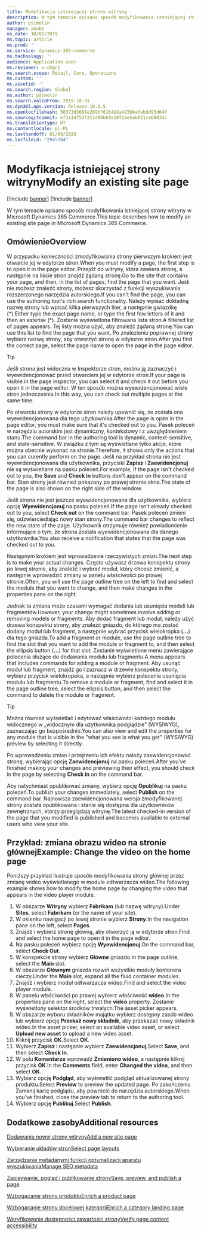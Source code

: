 ```yaml
---
title: Modyfikacja istniejącej strony witryny
description: W tym temacie opisano sposób modyfikowania istniejącej strony witryny w Microsoft Dynamics 365 Commerce.
author: psimolin
manager: annbe
ms.date: 10/01/2019
ms.topic: article
ms.prod: ''
ms.service: dynamics-365-commerce
ms.technology: ''
audience: Application user
ms.reviewer: v-chgri
ms.search.scope: Retail, Core, Operations
ms.custom: ''
ms.assetid: ''
ms.search.region: Global
ms.author: psimolin
ms.search.validFrom: 2019-10-31
ms.dyn365.ops.version: Release 10.0.5
ms.openlocfilehash: 50373d3681e269bf6164b2a425bbafebdd93d64f
ms.sourcegitcommit: ef3a1d7527311d00b69a1072ae5eb021ce68034c
ms.translationtype: HT
ms.contentlocale: pl-PL
ms.lasthandoff: 01/09/2020
ms.locfileid: "2945704"
---
```

# <a name="modify-an-existing-site-page"></a><span data-ttu-id="7d2c8-103">Modyfikacja istniejącej strony witryny</span><span class="sxs-lookup"><span data-stu-id="7d2c8-103">Modify an existing site page</span></span>

[!include [banner](includes/preview-banner.md)]
[!include [banner](includes/banner.md)]

<span data-ttu-id="7d2c8-104">W tym temacie opisano sposób modyfikowania istniejącej strony witryny w Microsoft Dynamics 365 Commerce.</span><span class="sxs-lookup"><span data-stu-id="7d2c8-104">This topic describes how to modify an existing site page in Microsoft Dynamics 365 Commerce.</span></span>

## <a name="overview"></a><span data-ttu-id="7d2c8-105">Omówienie</span><span class="sxs-lookup"><span data-stu-id="7d2c8-105">Overview</span></span>

<span data-ttu-id="7d2c8-106">W przypadku konieczności zmodyfikowania strony pierwszym krokiem jest otwarcie jej w edytorze stron.</span><span class="sxs-lookup"><span data-stu-id="7d2c8-106">When you must modify a page, the first step is to open it in the page editor.</span></span> <span data-ttu-id="7d2c8-107">Przejdź do witryny, która zawiera stronę, a następnie na liście stron znajdź żądaną stronę.</span><span class="sxs-lookup"><span data-stu-id="7d2c8-107">Go to the site that contains your page, and then, in the list of pages, find the page that you want.</span></span> <span data-ttu-id="7d2c8-108">Jeśli nie możesz znaleźć strony, możesz skorzystać z funkcji wyszukiwania rozszerzonego narzędzia autorskiego.</span><span class="sxs-lookup"><span data-stu-id="7d2c8-108">If you can't find the page, you can use the authoring tool's rich search functionality.</span></span> <span data-ttu-id="7d2c8-109">Należy wpisać dokładną nazwę strony lub wpisać kilka pierwszych liter, a następnie gwiazdkę (\*).</span><span class="sxs-lookup"><span data-stu-id="7d2c8-109">Either type the exact page name, or type the first few letters of it and then an asterisk (\*).</span></span> <span data-ttu-id="7d2c8-110">Zostanie wyświetlona filtrowana lista stron.</span><span class="sxs-lookup"><span data-stu-id="7d2c8-110">A filtered list of pages appears.</span></span> <span data-ttu-id="7d2c8-111">Tej listy można użyć, aby znaleźć żądaną stronę.</span><span class="sxs-lookup"><span data-stu-id="7d2c8-111">You can use this list to find the page that you want.</span></span> <span data-ttu-id="7d2c8-112">Po znalezieniu poprawnej strony wybierz nazwę strony, aby otworzyć stronę w edytorze stron.</span><span class="sxs-lookup"><span data-stu-id="7d2c8-112">After you find the correct page, select the page name to open the page in the page editor.</span></span>

> [!TIP]
> <span data-ttu-id="7d2c8-113">Jeśli strona jest widoczna w Inspektorze stron, można ją zaznaczyć i wyewidencjonować przed otwarciem jej w edytorze stron.</span><span class="sxs-lookup"><span data-stu-id="7d2c8-113">If your page is visible in the page inspector, you can select it and check it out before you open it in the page editor.</span></span> <span data-ttu-id="7d2c8-114">W ten sposób można wyewidencjonować wiele stron jednocześnie.</span><span class="sxs-lookup"><span data-stu-id="7d2c8-114">In this way, you can check out multiple pages at the same time.</span></span>

<span data-ttu-id="7d2c8-115">Po otwarciu strony w edytorze stron należy upewnić się, że została ona wyewidencjonowana dla tego użytkownika.</span><span class="sxs-lookup"><span data-stu-id="7d2c8-115">After the page is open in the page editor, you must make sure that it's checked out to you.</span></span> <span data-ttu-id="7d2c8-116">Pasek poleceń w narzędziu autorskim jest dynamiczny, kontekstowy i z uwzględnieniem stanu.</span><span class="sxs-lookup"><span data-stu-id="7d2c8-116">The command bar in the authoring tool is dynamic, context-sensitive, and state-sensitive.</span></span> <span data-ttu-id="7d2c8-117">W związku z tym są wyświetlane tylko akcje, które można obecnie wykonać na stronie.</span><span class="sxs-lookup"><span data-stu-id="7d2c8-117">Therefore, it shows only the actions that you can curently perform on the page.</span></span> <span data-ttu-id="7d2c8-118">Jeśli na przykład strona nie jest wyewidencjonowana dla użytkownika, przyciski **Zapisz** i **Zaewidencjonuj** nie są wyświetlane na pasku poleceń.</span><span class="sxs-lookup"><span data-stu-id="7d2c8-118">For example, if the page isn't checked out to you, the **Save** and **Check in** buttons don't appear on the command bar.</span></span> <span data-ttu-id="7d2c8-119">Stan strony jest również pokazany po prawej stronie okna.</span><span class="sxs-lookup"><span data-stu-id="7d2c8-119">The state of the page is also shown on the right side of the window.</span></span>

<span data-ttu-id="7d2c8-120">Jeśli strona nie jest jeszcze wyewidencjonowana dla użytkownika, wybierz opcję **Wyewidencjonuj** na pasku poleceń.</span><span class="sxs-lookup"><span data-stu-id="7d2c8-120">If the page isn't already checked out to you, select **Check out** on the command bar.</span></span> <span data-ttu-id="7d2c8-121">Pasek poleceń zmieni się, odzwierciedlając nowy stan strony.</span><span class="sxs-lookup"><span data-stu-id="7d2c8-121">The command bar changes to reflect the new state of the page.</span></span> <span data-ttu-id="7d2c8-122">Użytkownik otrzymuje również powiadomienie informujące o tym, że strona została wyewidencjonowana dla danego użytkownika.</span><span class="sxs-lookup"><span data-stu-id="7d2c8-122">You also receive a notification that states that the page was checked out to you.</span></span>

<span data-ttu-id="7d2c8-123">Następnym krokiem jest wprowadzenie rzeczywistych zmian.</span><span class="sxs-lookup"><span data-stu-id="7d2c8-123">The next step is to make your actual changes.</span></span> <span data-ttu-id="7d2c8-124">Często używasz drzewa konspektu strony po lewej stronie, aby znaleźć i wybrać moduł, który chcesz zmienić, a następnie wprowadzić zmiany w panelu właściwości po prawej stronie.</span><span class="sxs-lookup"><span data-stu-id="7d2c8-124">Often, you will use the page outline tree on the left to find and select the module that you want to change, and then make changes in the properties pane on the right.</span></span> 

<span data-ttu-id="7d2c8-125">Jednak ta zmiana może czasami wymagać dodania lub usunięcia modeli lub fragmentów.</span><span class="sxs-lookup"><span data-stu-id="7d2c8-125">However, your change might sometimes involve adding or removing models or fragments.</span></span> <span data-ttu-id="7d2c8-126">Aby dodać fragment lub moduł, należy użyć drzewa konspektu strony, aby znaleźć gniazdo, do którego ma zostać dodany moduł lub fragment, a następnie wybrać przycisk wielokropka (**...**) dla tego gniazda.</span><span class="sxs-lookup"><span data-stu-id="7d2c8-126">To add a fragment or module, use the page outline tree to find the slot that you want to add the module or fragment to, and then select the ellipsis button (**...**) for that slot.</span></span> <span data-ttu-id="7d2c8-127">Zostanie wyświetlone menu zawierające polecenia służące do dodawania modułu lub fragmentu.</span><span class="sxs-lookup"><span data-stu-id="7d2c8-127">A menu appears that includes commands for adding a module or fragment.</span></span> <span data-ttu-id="7d2c8-128">Aby usunąć moduł lub fragment, znajdź go i zaznacz w drzewie konspektu strony, wybierz przycisk wielokropeka, a następnie wybierz polecenie usunięcia modułu lub fragmentu.</span><span class="sxs-lookup"><span data-stu-id="7d2c8-128">To remove a module or fragment, find and select it in the page outline tree, select the ellipsis button, and then select the command to delete the module or fragment.</span></span>

> [!TIP]
> <span data-ttu-id="7d2c8-129">Można również wyświetlać i edytować właściwości każdego modułu widocznego w „widocznym dla użytkownika podglądzie” (WYSIWYG), zaznaczając go bezpośrednio.</span><span class="sxs-lookup"><span data-stu-id="7d2c8-129">You can also view and edit the properties for any module that is visible in the "what you see is what you get" (WYSIWYG) preview by selecting it directly.</span></span>

<span data-ttu-id="7d2c8-130">Po wprowadzeniu zmian i przejrzeniu ich efektu należy zaewidencjonować stronę, wybierając opcję **Zaewidencjonuj** na pasku poleceń.</span><span class="sxs-lookup"><span data-stu-id="7d2c8-130">After you've finished making your changes and previewing their effect, you should check in the page by selecting **Check in** on the command bar.</span></span> 

<span data-ttu-id="7d2c8-131">Aby natychmiast opublikować zmiany, wybierz opcję **Opublikuj** na pasku poleceń.</span><span class="sxs-lookup"><span data-stu-id="7d2c8-131">To publish your changes immediately, select **Publish** on the command bar.</span></span> <span data-ttu-id="7d2c8-132">Najnowsza zaewidencjonowana wersja zmodyfikowanej strony została opublikowana i stanie się dostępna dla użytkowników zewnętrznych, którzy przeglądają witrynę.</span><span class="sxs-lookup"><span data-stu-id="7d2c8-132">The latest checked-in version of the page that you modified is published and becomes available to external users who view your site.</span></span> 

## <a name="example-change-the-video-on-the-home-page"></a><span data-ttu-id="7d2c8-133">Przykład: zmiana obrazu wideo na stronie głównej</span><span class="sxs-lookup"><span data-stu-id="7d2c8-133">Example: Change the video on the home page</span></span>

<span data-ttu-id="7d2c8-134">Poniższy przykład ilustruje sposób modyfikowania strony głównej przez zmianę wideo wyświetlanego w module odtwarzacza wideo.</span><span class="sxs-lookup"><span data-stu-id="7d2c8-134">The following example shows how to modify the home page by changing the video that appears in the video player module.</span></span>

1. <span data-ttu-id="7d2c8-135">W obszarze **Witryny** wybierz **Fabrikam** (lub nazwę witryny).</span><span class="sxs-lookup"><span data-stu-id="7d2c8-135">Under **Sites**, select **Fabrikam** (or the name of your site).</span></span>
1. <span data-ttu-id="7d2c8-136">W okienku nawigacji po lewej stronie wybierz **Strony**.</span><span class="sxs-lookup"><span data-stu-id="7d2c8-136">In the navigation pane on the left, select **Pages**.</span></span>
1. <span data-ttu-id="7d2c8-137">Znajdź i wybierz stronę główną, aby otworzyć ją w edytorze stron.</span><span class="sxs-lookup"><span data-stu-id="7d2c8-137">Find and select the home page to open it in the page editor.</span></span>
1. <span data-ttu-id="7d2c8-138">Na pasku poleceń wybierz opcję **Wyewidencjonuj**.</span><span class="sxs-lookup"><span data-stu-id="7d2c8-138">On the command bar, select **Check Out**.</span></span>
1. <span data-ttu-id="7d2c8-139">W konspekcie strony wybierz **Główne** gniazdo.</span><span class="sxs-lookup"><span data-stu-id="7d2c8-139">In the page outline, select the **Main** slot.</span></span>
1. <span data-ttu-id="7d2c8-140">W obszarze **Głównym** gniazda rozwiń wszystkie moduły kontenera cieczy.</span><span class="sxs-lookup"><span data-stu-id="7d2c8-140">Under the **Main** slot, expand all the fluid container modules.</span></span>
1. <span data-ttu-id="7d2c8-141">Znajdź i wybierz moduł odtwarzacza wideo.</span><span class="sxs-lookup"><span data-stu-id="7d2c8-141">Find and select the video player module.</span></span>
1. <span data-ttu-id="7d2c8-142">W panelu właściwości po prawej wybierz właściwość **wideo**.</span><span class="sxs-lookup"><span data-stu-id="7d2c8-142">In the properties pane on the right, select the **video** property.</span></span> <span data-ttu-id="7d2c8-143">Zostanie wyświetlony selektor środków trwałych.</span><span class="sxs-lookup"><span data-stu-id="7d2c8-143">The asset picker appears.</span></span>
1. <span data-ttu-id="7d2c8-144">W obszarze wyboru składników majątku wybierz dostępny zasób wideo lub wybierz opcję **Przekaż nowy składnik**, aby przekazać nowy składnik wideo.</span><span class="sxs-lookup"><span data-stu-id="7d2c8-144">In the asset picker, select an available video asset, or select **Upload new asset** to upload a new video asset.</span></span>
1. <span data-ttu-id="7d2c8-145">Kliknij przycisk **OK**.</span><span class="sxs-lookup"><span data-stu-id="7d2c8-145">Select **OK**.</span></span>
1. <span data-ttu-id="7d2c8-146">Wybierz **Zapisz** i następnie wybierz **Zaewidencjonuj**.</span><span class="sxs-lookup"><span data-stu-id="7d2c8-146">Select **Save**, and then select **Check In**.</span></span>
1. <span data-ttu-id="7d2c8-147">W polu **Komentarze** wprowadź **Zmieniono wideo**, a następnie kliknij przycisk **OK**.</span><span class="sxs-lookup"><span data-stu-id="7d2c8-147">In the **Comments** field, enter **Changed the video**, and then select **OK**.</span></span>
1. <span data-ttu-id="7d2c8-148">Wybierz opcję **Podgląd**, aby wyświetlić podgląd aktualizowanej strony produktu.</span><span class="sxs-lookup"><span data-stu-id="7d2c8-148">Select **Preview** to preview the updated page.</span></span> <span data-ttu-id="7d2c8-149">Po zakończeniu Zamknij kartę podglądu, aby powrócić do narzędzia autorskiego.</span><span class="sxs-lookup"><span data-stu-id="7d2c8-149">When you've finished, close the preview tab to return to the authoring tool.</span></span>
1. <span data-ttu-id="7d2c8-150">Wybierz opcję **Publikuj**.</span><span class="sxs-lookup"><span data-stu-id="7d2c8-150">Select **Publish**.</span></span>

## <a name="additional-resources"></a><span data-ttu-id="7d2c8-151">Dodatkowe zasoby</span><span class="sxs-lookup"><span data-stu-id="7d2c8-151">Additional resources</span></span>

[<span data-ttu-id="7d2c8-152">Dodawanie nowej strony witryny</span><span class="sxs-lookup"><span data-stu-id="7d2c8-152">Add a new site page</span></span>](add-new-page.md)

[<span data-ttu-id="7d2c8-153">Wybieranie układów stron</span><span class="sxs-lookup"><span data-stu-id="7d2c8-153">Select page layouts</span></span>](select-page-layouts.md)

[<span data-ttu-id="7d2c8-154">Zarządzanie metadanymi funkcji optymalizacji aparatu wyszukiwania</span><span class="sxs-lookup"><span data-stu-id="7d2c8-154">Manage SEO metadata</span></span>](manage-seo-metadata.md)

[<span data-ttu-id="7d2c8-155">Zapisywanie, pogląd i publikowanie strony</span><span class="sxs-lookup"><span data-stu-id="7d2c8-155">Save, preview, and publish a page</span></span>](save-preview-publish-page.md)

[<span data-ttu-id="7d2c8-156">Wzbogacanie strony produktu</span><span class="sxs-lookup"><span data-stu-id="7d2c8-156">Enrich a product page</span></span>](enrich-product-page.md)

[<span data-ttu-id="7d2c8-157">Wzbogacanie strony docelowej kategorii</span><span class="sxs-lookup"><span data-stu-id="7d2c8-157">Enrich a category landing page</span></span>](enrich-category-page.md)

[<span data-ttu-id="7d2c8-158">Weryfikowanie dostępności zawartości strony</span><span class="sxs-lookup"><span data-stu-id="7d2c8-158">Verify page content accessibility</span></span>](verify-accessibility.md)
